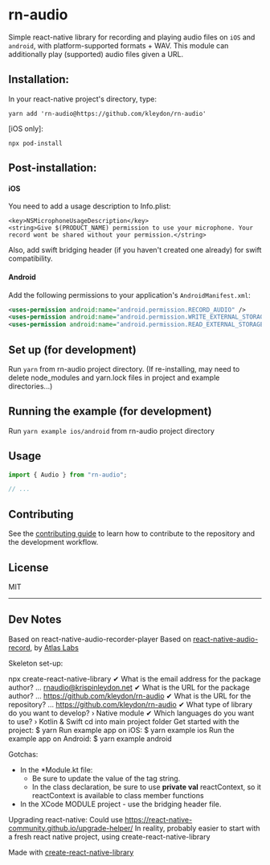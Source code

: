 # rn-audio

Simple react-native library for recording and playing audio files on `iOS` and `android`, with platform-supported formats + WAV. This module can additionally play (supported) audio files given a URL.



## Installation:

In your react-native project's directory, type:
```
yarn add 'rn-audio@https://github.com/kleydon/rn-audio'
````

[iOS only]:
```
npx pod-install
```


## Post-installation:

#### iOS
You need to add a usage description to Info.plist:
```plist
<key>NSMicrophoneUsageDescription</key>
<string>Give $(PRODUCT_NAME) permission to use your microphone. Your record wont be shared without your permission.</string>
```
Also, add swift bridging header (if you haven't created one already) for swift compatibility.

#### Android

Add the following permissions to your application's `AndroidManifest.xml`:
```xml
<uses-permission android:name="android.permission.RECORD_AUDIO" />
<uses-permission android:name="android.permission.WRITE_EXTERNAL_STORAGE" />
<uses-permission android:name="android.permission.READ_EXTERNAL_STORAGE" />
```



## Set up (for development)

Run `yarn` from rn-audio project directory. (If re-installing, may need to delete node_modules and yarn.lock files in project and example directories...)

## Running the example (for development)

Run `yarn example ios/android` from rn-audio project directory


## Usage

```js
import { Audio } from "rn-audio";

// ...
```

## Contributing

See the [contributing guide](CONTRIBUTING.md) to learn how to contribute to the repository and the development workflow.

## License

MIT

---

## Dev Notes

Based on 
  react-native-audio-recorder-player
  Based on [react-native-audio-record](https://github.com/goodatlas/react-native-audio-record), by [Atlas Labs](https://github.com/goodatlas)

Skeleton set-up:

  npx create-react-native-library
    ✔ What is the email address for the package author? … rnaudio@krispinleydon.net
    ✔ What is the URL for the package author? … https://github.com/kleydon/rn-audio
    ✔ What is the URL for the repository? … https://github.com/kleydon/rn-audio
    ✔ What type of library do you want to develop? › Native module
    ✔ Which languages do you want to use? › Kotlin & Swift
  cd into main project folder
  Get started with the project:
    $ yarn
  Run example app on iOS:
    $ yarn example ios
  Run the example app on Android:
    $ yarn example android

Gotchas:
  * In the *Module.kt file: 
    * Be sure to update the value of the tag string.
    * In the class declaration, be sure to use **private val** reactContext, so it reactContext is available to class member functions
  * In the XCode MODULE project - use the bridging header file. 


Upgrading react-native:
  Could use https://react-native-community.github.io/upgrade-helper/
  In reality, probably easier to start with a fresh react native project, using create-react-native-library



Made with [create-react-native-library](https://github.com/callstack/react-native-builder-bob)
